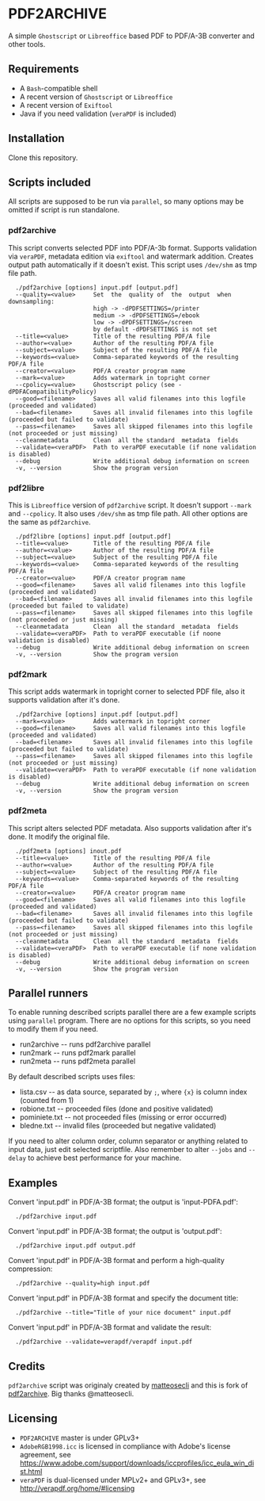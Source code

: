 # PDF2ARCHIVE
A simple `Ghostscript` or `Libreoffice` based PDF to PDF/A-3B converter and other tools.

## Requirements
+ A `Bash`-compatible shell
+ A recent version of `Ghostscript` or `Libreoffice`
+ A recent version of `Exiftool`
+ Java if you need validation (`veraPDF` is included)

## Installation
Clone this repository.

## Scripts included
All scripts are supposed to be run via `parallel`, so many options may be omitted if script is run standalone.

### pdf2archive
This script converts selected PDF into PDF/A-3b format. Supports validation via `veraPDF`, metadata edition via `exiftool` and watermark addition. Creates output path automatically if it doesn't exist. This script uses `/dev/shm` as tmp file path.
```
  ./pdf2archive [options] input.pdf [output.pdf]
  --quality=<value>     Set  the  quality of  the  output  when  downsampling:
                        high -> -dPDFSETTINGS=/printer
                        medium -> -dPDFSETTINGS=/ebook
                        low -> -dPDFSETTINGS=/screen
                        by default -dPDFSETTINGS is not set
  --title=<value>       Title of the resulting PDF/A file
  --author=<value>      Author of the resulting PDF/A file
  --subject=<value>     Subject of the resulting PDF/A file
  --keywords=<value>    Comma-separated keywords of the resulting PDF/A file
  --creator=<value>     PDF/A creator program name
  --mark=<value>        Adds watermark in topright corner
  --cpolicy=<value>     Ghostscript policy (see -dPDFACompatibilityPolicy)
  --good=<filename>     Saves all valid filenames into this logfile (proceeded and validated)
  --bad=<filename>      Saves all invalid filenames into this logfile (proceeded but failed to validate)
  --pass=<filename>     Saves all skipped filenames into this logfile (not proceeded or just missing)
  --cleanmetadata       Clean  all the standard  metadata  fields
  --validate=<veraPDF>  Path to veraPDF executable (if none validation is disabled)
  --debug               Write additional debug information on screen
  -v, --version         Show the program version
```

### pdf2libre
This is `Libreoffice` version of `pdf2archive` script. It doesn't support `--mark` and `--cpolicy`. It also uses `/dev/shm` as tmp file path. All other options are the same as `pdf2archive`.
```
  ./pdf2libre [options] input.pdf [output.pdf]
  --title=<value>       Title of the resulting PDF/A file
  --author=<value>      Author of the resulting PDF/A file
  --subject=<value>     Subject of the resulting PDF/A file
  --keywords=<value>    Comma-separated keywords of the resulting PDF/A file
  --creator=<value>     PDF/A creator program name
  --good=<filename>     Saves all valid filenames into this logfile (proceeded and validated)
  --bad=<filename>      Saves all invalid filenames into this logfile (proceeded but failed to validate)
  --pass=<filename>     Saves all skipped filenames into this logfile (not proceeded or just missing)
  --cleanmetadata       Clean  all the standard  metadata  fields
  --validate=<veraPDF>  Path to veraPDF executable (if noone validation is disabled)
  --debug               Write additional debug information on screen
  -v, --version         Show the program version
```

### pdf2mark
This script adds watermark in topright corner to selected PDF file, also it supports validation after it's done.
```
  ./pdf2archive [options] input.pdf [output.pdf]
  --mark=<value>        Adds watermark in topright corner
  --good=<filename>     Saves all valid filenames into this logfile (proceeded and validated)
  --bad=<filename>      Saves all invalid filenames into this logfile (proceeded but failed to validate)
  --pass=<filename>     Saves all skipped filenames into this logfile (not proceeded or just missing)
  --validate=<veraPDF>  Path to veraPDF executable (if none validation is disabled)
  --debug               Write additional debug information on screen
  -v, --version         Show the program version
```

### pdf2meta
This script alters selected PDF metadata. Also supports validation after it's done. It modify the original file.
```
  ./pdf2meta [options] inout.pdf
  --title=<value>       Title of the resulting PDF/A file
  --author=<value>      Author of the resulting PDF/A file
  --subject=<value>     Subject of the resulting PDF/A file
  --keywords=<value>    Comma-separated keywords of the resulting PDF/A file
  --creator=<value>     PDF/A creator program name
  --good=<filename>     Saves all valid filenames into this logfile (proceeded and validated)
  --bad=<filename>      Saves all invalid filenames into this logfile (proceeded but failed to validate)
  --pass=<filename>     Saves all skipped filenames into this logfile (not proceeded or just missing)
  --cleanmetadata       Clean  all the standard  metadata  fields
  --validate=<veraPDF>  Path to veraPDF executable (if none validation is disabled)
  --debug               Write additional debug information on screen
  -v, --version         Show the program version
```

## Parallel runners
To enable running described scripts parallel there are a few example scripts using `parallel` program. There are no options for this scripts, so you need to modify them if you need.
+ run2archive -- runs pdf2archive parallel
+ run2mark -- runs pdf2mark parallel
+ run2meta -- runs pdf2meta parallel

By default described scripts uses files:
+ lista.csv -- as data source, separated by `;`, where `{x}` is column index (counted from 1)
+ robione.txt -- proceeded files (done and positive validated)
+ pominiete.txt -- not proceeded files (missing or error occurred)
+ bledne.txt -- invalid files (proceeded but negative validated)

If you need to alter column order, column separator or anything related to input data, just edit selected scriptfile. Also remember to alter `--jobs` and `--delay` to achieve best performance for your machine.

## Examples
Convert 'input.pdf' in PDF/A-3B format; the output is 'input-PDFA.pdf':
```
  ./pdf2archive input.pdf
```

Convert 'input.pdf' in PDF/A-3B format; the output is 'output.pdf':
```
  ./pdf2archive input.pdf output.pdf
```

Convert 'input.pdf' in PDF/A-3B format and perform a high-quality compression:
```
  ./pdf2archive --quality=high input.pdf
```

Convert 'input.pdf' in PDF/A-3B format and specify the document title:
```
  ./pdf2archive --title="Title of your nice document" input.pdf
```

Convert 'input.pdf' in PDF/A-3B format and validate the result:
```
  ./pdf2archive --validate=verapdf/verapdf input.pdf
```

## Credits
`pdf2archive` script was originaly created by [matteosecli](https://github.com/matteosecli) and this is fork of [pdf2archive](https://github.com/matteosecli/pdf2archive). Big thanks @matteosecli.

## Licensing
+ `PDF2ARCHIVE` master is under GPLv3+
+ `AdobeRGB1998.icc` is licensed in compliance with Adobe's license agreement, see https://www.adobe.com/support/downloads/iccprofiles/icc_eula_win_dist.html
+ `veraPDF` is dual-licensed under MPLv2+ and GPLv3+, see http://verapdf.org/home/#licensing
